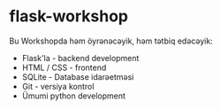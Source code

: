# flask-workshop

Bu Workshopda həm öyrənəcəyik, həm tətbiq edəcəyik:
 - Flask'la - backend development
 - HTML / CSS - frontend
 - SQLite - Database idarəetməsi
 - Git - versiya kontrol
 - Ümumi python development